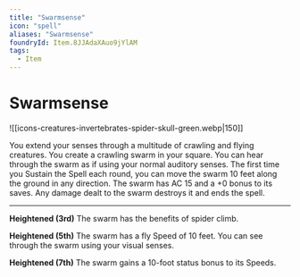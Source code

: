 ```yaml
---
title: "Swarmsense"
icon: "spell"
aliases: "Swarmsense"
foundryId: Item.8JJAdaXAuo9jYlAM
tags:
  - Item
---
```


# Swarmsense
![[icons-creatures-invertebrates-spider-skull-green.webp|150]]

You extend your senses through a multitude of crawling and flying creatures. You create a crawling swarm in your square. You can hear through the swarm as if using your normal auditory senses. The first time you Sustain the Spell each round, you can move the swarm 10 feet along the ground in any direction. The swarm has AC 15 and a +0 bonus to its saves. Any damage dealt to the swarm destroys it and ends the spell.

* * *

**Heightened (3rd)** The swarm has the benefits of spider climb.

**Heightened (5th)** The swarm has a fly Speed of 10 feet. You can see through the swarm using your visual senses.

**Heightened (7th)** The swarm gains a 10-foot status bonus to its Speeds.
